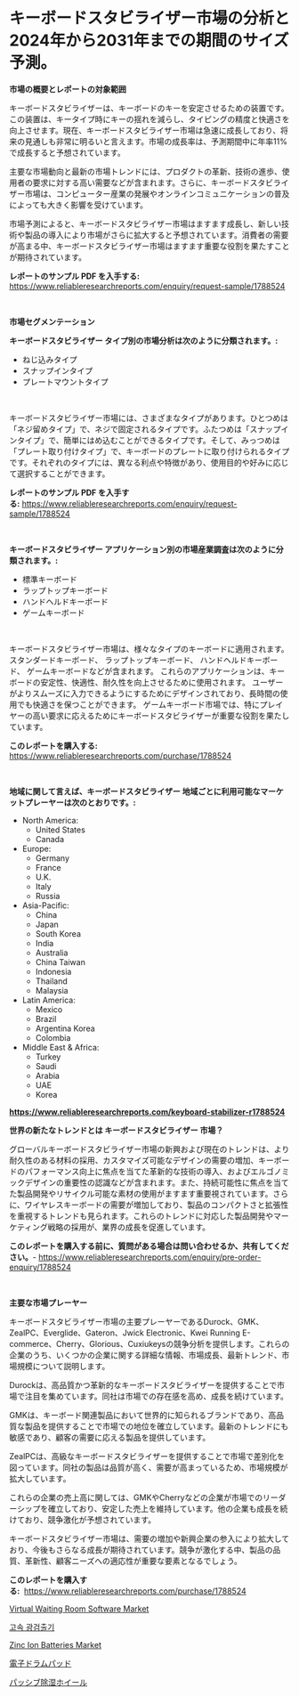 <p><h1>キーボードスタビライザー市場の分析と2024年から2031年までの期間のサイズ予測。</h1></p><p><strong>市場の概要とレポートの対象範囲</strong></p>
<p><p>キーボードスタビライザーは、キーボードのキーを安定させるための装置です。この装置は、キータイプ時にキーの揺れを減らし、タイピングの精度と快適さを向上させます。現在、キーボードスタビライザー市場は急速に成長しており、将来の見通しも非常に明るいと言えます。市場の成長率は、予測期間中に年率11%で成長すると予想されています。</p><p>主要な市場動向と最新の市場トレンドには、プロダクトの革新、技術の進歩、使用者の要求に対する高い需要などが含まれます。さらに、キーボードスタビライザー市場は、コンピューター産業の発展やオンラインコミュニケーションの普及によっても大きく影響を受けています。</p><p>市場予測によると、キーボードスタビライザー市場はますます成長し、新しい技術や製品の導入により市場がさらに拡大すると予想されています。消費者の需要が高まる中、キーボードスタビライザー市場はますます重要な役割を果たすことが期待されています。</p></p>
<p><strong>レポートのサンプル PDF を入手する:</strong> <a href="https://www.reliableresearchreports.com/enquiry/request-sample/1788524">https://www.reliableresearchreports.com/enquiry/request-sample/1788524</a></p>
<p>&nbsp;</p>
<p><strong>市場セグメンテーション</strong></p>
<p><strong>キーボードスタビライザー タイプ別の市場分析は次のように分類されます。:</strong></p>
<p><ul><li>ねじ込みタイプ</li><li>スナップインタイプ</li><li>プレートマウントタイプ</li></ul></p>
<p>&nbsp;</p>
<p><p>キーボードスタビライザー市場には、さまざまなタイプがあります。ひとつめは「ネジ留めタイプ」で、ネジで固定されるタイプです。ふたつめは「スナップインタイプ」で、簡単にはめ込むことができるタイプです。そして、みっつめは「プレート取り付けタイプ」で、キーボードのプレートに取り付けられるタイプです。それぞれのタイプには、異なる利点や特徴があり、使用目的や好みに応じて選択することができます。</p></p>
<p><strong>レポートのサンプル PDF を入手する:</strong>&nbsp;<a href="https://www.reliableresearchreports.com/enquiry/request-sample/1788524">https://www.reliableresearchreports.com/enquiry/request-sample/1788524</a></p>
<p>&nbsp;</p>
<p><strong> キーボードスタビライザー アプリケーション別の市場産業調査は次のように分類されます。:</strong></p>
<p><ul><li>標準キーボード</li><li>ラップトップキーボード</li><li>ハンドヘルドキーボード</li><li>ゲームキーボード</li></ul></p>
<p>&nbsp;</p>
<p><p>キーボードスタビライザー市場は、様々なタイプのキーボードに適用されます。 スタンダードキーボード、 ラップトップキーボード、 ハンドヘルドキーボード、 ゲームキーボードなどが含まれます。 これらのアプリケーションは、キーボードの安定性、快適性、耐久性を向上させるために使用されます。 ユーザーがよりスムーズに入力できるようにするためにデザインされており、長時間の使用でも快適さを保つことができます。 ゲームキーボード市場では、特にプレイヤーの高い要求に応えるためにキーボードスタビライザーが重要な役割を果たしています。</p></p>
<p><strong>このレポートを購入する:</strong>&nbsp; <a href="https://www.reliableresearchreports.com/purchase/1788524">https://www.reliableresearchreports.com/purchase/1788524</a></p>
<p>&nbsp;</p>
<p><strong>地域に関して言えば、キーボードスタビライザー 地域ごとに利用可能なマーケットプレーヤーは次のとおりです。:</strong></p>
<p><ul>
    <li>
        North America:
        <ul>
            <li>United States</li>
            <li>Canada</li>
        </ul>
    </li>
    <li>
        Europe:
        <ul>
            <li>Germany</li>
            <li>France</li>
            <li>U.K.</li>
            <li>Italy</li>
            <li>Russia</li>
        </ul>
    </li>
    <li>
        Asia-Pacific:
        <ul>
            <li>China</li>
            <li>Japan</li>
            <li>South Korea</li>
            <li>India</li>
            <li>Australia</li>
            <li>China Taiwan</li>
            <li>Indonesia</li>
            <li>Thailand</li>
            <li>Malaysia</li>
        </ul>
    </li>
    <li>
        Latin America:
        <ul>
            <li>Mexico</li>
            <li>Brazil</li>
            <li>Argentina Korea</li>
            <li>Colombia</li>
        </ul>
    </li>
    <li>
        Middle East & Africa:
        <ul>
            <li>Turkey</li>
            <li>Saudi</li>
            <li>Arabia</li>
            <li>UAE</li>
            <li>Korea</li>
        </ul>
    </li>
    </ul></p>
<p><strong><a href="https://www.reliableresearchreports.com/keyboard-stabilizer-r1788524">https://www.reliableresearchreports.com/keyboard-stabilizer-r1788524</a></strong>&nbsp;</p>
<p><strong>世界の新たなトレンドとは キーボードスタビライザー 市場？</strong></p>
<p><p>グローバルキーボードスタビライザー市場の新興および現在のトレンドは、より耐久性のある材料の採用、カスタマイズ可能なデザインの需要の増加、キーボードのパフォーマンス向上に焦点を当てた革新的な技術の導入、およびエルゴノミックデザインの重要性の認識などが含まれます。また、持続可能性に焦点を当てた製品開発やリサイクル可能な素材の使用がますます重要視されています。さらに、ワイヤレスキーボードの需要が増加しており、製品のコンパクトさと拡張性を重視するトレンドも見られます。これらのトレンドに対応した製品開発やマーケティング戦略の採用が、業界の成長を促進しています。</p></p>
<p><strong>このレポートを購入する前に、質問がある場合は問い合わせるか、共有してください。</strong>- <a href="https://www.reliableresearchreports.com/enquiry/pre-order-enquiry/1788524">https://www.reliableresearchreports.com/enquiry/pre-order-enquiry/1788524</a></p>
<p>&nbsp;</p>
<p><strong>主要な市場プレーヤー</strong></p>
<p><p>キーボードスタビライザー市場の主要プレーヤーであるDurock、GMK、ZealPC、Everglide、Gateron、Jwick Electronic、Kwei Running E-commerce、Cherry、Glorious、Cuxiukeysの競争分析を提供します。これらの企業のうち、いくつかの企業に関する詳細な情報、市場成長、最新トレンド、市場規模について説明します。</p><p>Durockは、高品質かつ革新的なキーボードスタビライザーを提供することで市場で注目を集めています。同社は市場での存在感を高め、成長を続けています。</p><p>GMKは、キーボード関連製品において世界的に知られるブランドであり、高品質な製品を提供することで市場での地位を確立しています。最新のトレンドにも敏感であり、顧客の需要に応える製品を提供しています。</p><p>ZealPCは、高級なキーボードスタビライザーを提供することで市場で差別化を図っています。同社の製品は品質が高く、需要が高まっているため、市場規模が拡大しています。</p><p>これらの企業の売上高に関しては、GMKやCherryなどの企業が市場でのリーダーシップを確立しており、安定した売上を維持しています。他の企業も成長を続けており、競争激化が予想されています。</p><p>キーボードスタビライザー市場は、需要の増加や新興企業の参入により拡大しており、今後もさらなる成長が期待されています。競争が激化する中、製品の品質、革新性、顧客ニーズへの適応性が重要な要素となるでしょう。</p></p>
<p><strong>このレポートを購入する:</strong>&nbsp;&nbsp;<a href="https://www.reliableresearchreports.com/purchase/1788524">https://www.reliableresearchreports.com/purchase/1788524</a></p>
<p><p><a href="https://www.linkedin.com/pulse/virtual-waiting-room-software-market-share-evolution-growth-vyvkc?trackingId=SK03PMo%2BD6xWDI1GFcGfOg%3D%3D">Virtual Waiting Room Software Market</a></p><p><a href="https://medium.com/@christianlarkinus/%EA%B3%A0%EC%86%8D-%EA%B4%91-%EA%B2%80%EC%B6%9C%EA%B8%B0-%EC%8B%9C%EC%9E%A5-%EB%B3%B4%EA%B3%A0%EC%84%9C%EB%8A%94-%EC%9D%B4-%EC%8B%9C%EC%9E%A5%EC%9D%98-%EC%B5%9C%EC%8B%A0-%ED%8A%B8%EB%A0%8C%EB%93%9C%EC%99%80-%EC%84%B1%EC%9E%A5-%EA%B8%B0%ED%9A%8C%EB%A5%BC-%EB%B3%B4%EC%97%AC%EC%A4%8D%EB%8B%88%EB%8B%A4-23d185acd462">고속 광검출기</a></p><p><a href="https://www.linkedin.com/pulse/zinc-ion-batteries-market-insight-trends-growth-forecasted-from-zcv4e?trackingId=L9KamVbfXnBvoBh4QrmD0g%3D%3D">Zinc Ion Batteries Market</a></p><p><a href="https://medium.com/@stevencornish04/%E3%82%A8%E3%83%AC%E3%82%AF%E3%83%88%E3%83%AD%E3%83%8B%E3%83%83%E3%82%AF-%E3%83%89%E3%83%A9%E3%83%A0-%E3%83%91%E3%83%83%E3%83%89%E5%B8%82%E5%A0%B4%E3%81%AF-%E5%B8%82%E5%A0%B4%E3%82%B7%E3%82%A7%E3%82%A2-%E3%82%B5%E3%82%A4%E3%82%BA-%E3%81%8A%E3%82%88%E3%81%B32031%E5%B9%B4%E3%81%BE%E3%81%A7%E3%81%AE%E4%BA%88%E6%B8%AC%E3%81%AB%E7%84%A6%E7%82%B9%E3%82%92%E5%BD%93%E3%81%A6%E3%81%A6%E3%81%84%E3%81%BE%E3%81%99-f7f4e99db437">電子ドラムパッド</a></p><p><a href="https://github.com/vhemk0794148/Market-Research-Report-List-1/blob/main/414357925851.md">パッシブ除湿ホイール</a></p></p>